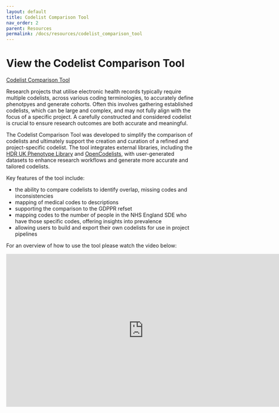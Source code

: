 ```yaml
---
layout: default
title: Codelist Comparison Tool
nav_order: 2
parent: Resources
permalink: /docs/resources/codelist_comparison_tool
---
```


# View the Codelist Comparison Tool

<a href="https://bhf-dsc-hds.shinyapps.io/codelist_tool/" class="btn btn-primary fs-5 mb-4 mb-md-0 mr-2" target="_blank">Codelist Comparison Tool</a>

Research projects that utilise electronic health records typically require multiple codelists, across various coding terminologies, to accurately define phenotpyes and generate cohorts. Often this involves gathering established codelists, which can be large and complex, and may not fully align with the focus of a specific project. A carefully constructed and considered codelist is crucial to ensure research outcomes are both accurate and meaningful.

The Codelist Comparison Tool was developed to simplify the comparison of codelists and ultimately support the creation and curation of a refined and project-specific codelist. The tool integrates external libraries, including the <a href="https://phenotypes.healthdatagateway.org/" target="_blank">HDR UK Phenotype Library</a> and <a href="https://www.opencodelists.org/" target="_blank">OpenCodelists</a>, with user-generated datasets to enhance research workflows and generate more accurate and tailored codelists. 

Key features of the tool include:

- the ability to compare codelists to identify overlap, missing codes and inconsistencies
- mapping of medical codes to descriptions
- supporting the comparison to the GDPPR refset
- mapping codes to the number of people in the NHS England SDE who have those specific codes, offering insights into prevalence
- allowing users to build and export their own codelists for use in project pipelines

For an overview of how to use the tool please watch the video below:

<iframe width="736" height="410" src="https://www.youtube.com/embed/607_iqhYIh8" frameborder="0" allow="accelerometer; autoplay; encrypted-media; gyroscope; picture-in-picture" allowfullscreen></iframe>

